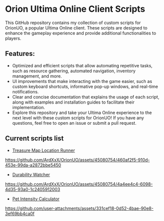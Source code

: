 # Orion Ultima Online Client Scripts
 
This GitHub repository contains my collection of custom scripts for OrionUO, a popular Ultima Online client. These scripts are designed to enhance the gameplay experience and provide additional functionalities to players.

## Features:

* Optimized and efficient scripts that allow automating repetitive tasks, such as resource gathering, automated navigation, inventory management, and more.
* UI improvements that make interacting with the game easier, such as custom keyboard shortcuts, informative pop-up windows, and real-time notifications.
* Clear and concise documentation that explains the usage of each script, along with examples and installation guides to facilitate their implementation.
* Explore this repository and take your Ultima Online experience to the next level with these custom scripts for OrionUO! If you have any questions, feel free to open an issue or submit a pull request.


## Current scripts list
* [Treasure Map Location Runner](https://github.com/ArdXxX/OrionUO/blob/main/RunTotMap.oajs)

https://github.com/ArdXxX/OrionUO/assets/45080754/460af2f5-910d-453e-99da-a2872bbe5450




* [Durability Watcher](https://github.com/ArdXxX/OrionUO/blob/main/Durability_Watcher.oajs)

https://github.com/ArdXxX/OrionUO/assets/45080754/4a4ee4c4-6098-4d35-93a0-1c2405912003


* [Pet Intensity Calculator](https://github.com/ArdXxX/OrionUO-Scripts/blob/main/PetIC.oajs)

https://github.com/user-attachments/assets/331cef18-0d52-4bae-90e8-3ef69bb4ca0f


